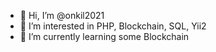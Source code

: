 - 👋 Hi, I’m @onkil2021
- 👀 I’m interested in PHP, Blockchain, SQL, Yii2
- 🌱 I’m currently learning some Blockchain

<!---
onkil2021/onkil2021 is a ✨ special ✨ repository because its `README.md` (this file) appears on your GitHub profile.
You can click the Preview link to take a look at your changes.
--->
